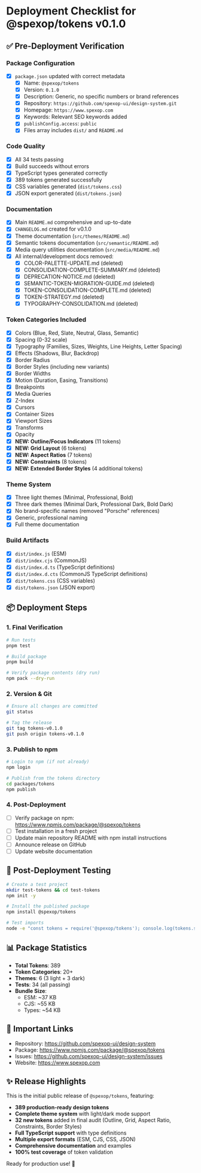 # Deployment Checklist for @spexop/tokens v0.1.0

## ✅ Pre-Deployment Verification

### Package Configuration

- [x] `package.json` updated with correct metadata
  - [x] Name: `@spexop/tokens`
  - [x] Version: `0.1.0`
  - [x] Description: Generic, no specific numbers or brand references
  - [x] Repository: `https://github.com/spexop-ui/design-system.git`
  - [x] Homepage: `https://www.spexop.com`
  - [x] Keywords: Relevant SEO keywords added
  - [x] `publishConfig.access`: `public`
  - [x] Files array includes `dist/` and `README.md`
  
### Code Quality

- [x] All 34 tests passing
- [x] Build succeeds without errors
- [x] TypeScript types generated correctly
- [x] 389 tokens generated successfully
- [x] CSS variables generated (`dist/tokens.css`)
- [x] JSON export generated (`dist/tokens.json`)

### Documentation

- [x] Main `README.md` comprehensive and up-to-date
- [x] `CHANGELOG.md` created for v0.1.0
- [x] Theme documentation (`src/themes/README.md`)
- [x] Semantic tokens documentation (`src/semantic/README.md`)
- [x] Media query utilities documentation (`src/media/README.md`)
- [x] All internal/development docs removed:
  - [x] COLOR-PALETTE-UPDATE.md (deleted)
  - [x] CONSOLIDATION-COMPLETE-SUMMARY.md (deleted)
  - [x] DEPRECATION-NOTICE.md (deleted)
  - [x] SEMANTIC-TOKEN-MIGRATION-GUIDE.md (deleted)
  - [x] TOKEN-CONSOLIDATION-COMPLETE.md (deleted)
  - [x] TOKEN-STRATEGY.md (deleted)
  - [x] TYPOGRAPHY-CONSOLIDATION.md (deleted)

### Token Categories Included

- [x] Colors (Blue, Red, Slate, Neutral, Glass, Semantic)
- [x] Spacing (0-32 scale)
- [x] Typography (Families, Sizes, Weights, Line Heights, Letter Spacing)
- [x] Effects (Shadows, Blur, Backdrop)
- [x] Border Radius
- [x] Border Styles (including new variants)
- [x] Border Widths
- [x] Motion (Duration, Easing, Transitions)
- [x] Breakpoints
- [x] Media Queries
- [x] Z-Index
- [x] Cursors
- [x] Container Sizes
- [x] Viewport Sizes
- [x] Transforms
- [x] Opacity
- [x] **NEW: Outline/Focus Indicators** (11 tokens)
- [x] **NEW: Grid Layout** (6 tokens)
- [x] **NEW: Aspect Ratios** (7 tokens)
- [x] **NEW: Constraints** (8 tokens)
- [x] **NEW: Extended Border Styles** (4 additional tokens)

### Theme System

- [x] Three light themes (Minimal, Professional, Bold)
- [x] Three dark themes (Minimal Dark, Professional Dark, Bold Dark)
- [x] No brand-specific names (removed "Porsche" references)
- [x] Generic, professional naming
- [x] Full theme documentation

### Build Artifacts

- [x] `dist/index.js` (ESM)
- [x] `dist/index.cjs` (CommonJS)
- [x] `dist/index.d.ts` (TypeScript definitions)
- [x] `dist/index.d.cts` (CommonJS TypeScript definitions)
- [x] `dist/tokens.css` (CSS variables)
- [x] `dist/tokens.json` (JSON export)

## 📦 Deployment Steps

### 1. Final Verification

```bash
# Run tests
pnpm test

# Build package
pnpm build

# Verify package contents (dry run)
npm pack --dry-run
```

### 2. Version & Git

```bash
# Ensure all changes are committed
git status

# Tag the release
git tag tokens-v0.1.0
git push origin tokens-v0.1.0
```

### 3. Publish to npm

```bash
# Login to npm (if not already)
npm login

# Publish from the tokens directory
cd packages/tokens
npm publish
```

### 4. Post-Deployment

- [ ] Verify package on npm: <https://www.npmjs.com/package/@spexop/tokens>
- [ ] Test installation in a fresh project
- [ ] Update main repository README with npm install instructions
- [ ] Announce release on GitHub
- [ ] Update website documentation

## 🧪 Post-Deployment Testing

```bash
# Create a test project
mkdir test-tokens && cd test-tokens
npm init -y

# Install the published package
npm install @spexop/tokens

# Test imports
node -e "const tokens = require('@spexop/tokens'); console.log(tokens.sColorBlue500);"
```

## 📊 Package Statistics

- **Total Tokens**: 389
- **Token Categories**: 20+
- **Themes**: 6 (3 light + 3 dark)
- **Tests**: 34 (all passing)
- **Bundle Size**:
  - ESM: ~37 KB
  - CJS: ~55 KB
  - Types: ~54 KB

## 🔗 Important Links

- Repository: <https://github.com/spexop-ui/design-system>
- Package: <https://www.npmjs.com/package/@spexop/tokens>
- Issues: <https://github.com/spexop-ui/design-system/issues>
- Website: <https://www.spexop.com>

## ✨ Release Highlights

This is the initial public release of `@spexop/tokens`, featuring:

- **389 production-ready design tokens**
- **Complete theme system** with light/dark mode support
- **32 new tokens** added in final audit (Outline, Grid, Aspect Ratio, Constraints, Border Styles)
- **Full TypeScript support** with type definitions
- **Multiple export formats** (ESM, CJS, CSS, JSON)
- **Comprehensive documentation** and examples
- **100% test coverage** of token validation

Ready for production use! 🚀
